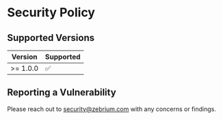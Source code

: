 # Security Policy

## Supported Versions


| Version  | Supported          |
|----------| ------------------ |
| >= 1.0.0 | :white_check_mark: |


## Reporting a Vulnerability

Please reach out to security@zebrium.com with any concerns or findings.  